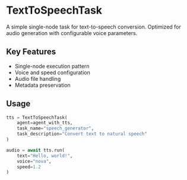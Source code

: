 # TextToSpeechTask

A simple single-node task for text-to-speech conversion. Optimized for audio generation with configurable voice parameters.

## Key Features
- Single-node execution pattern
- Voice and speed configuration
- Audio file handling
- Metadata preservation

## Usage
```python
tts = TextToSpeechTask(
    agent=agent_with_tts,
    task_name="speech_generator",
    task_description="Convert text to natural speech"
)

audio = await tts.run(
    text="Hello, world!",
    voice="nova",
    speed=1.2
)
```